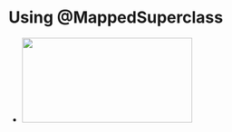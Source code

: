 # Using @MappedSuperclass
- <img src="https://user-images.githubusercontent.com/96066271/210027843-050b2bfc-faf5-463a-a9da-7d96cee6c366.png" width=300 height=150>
